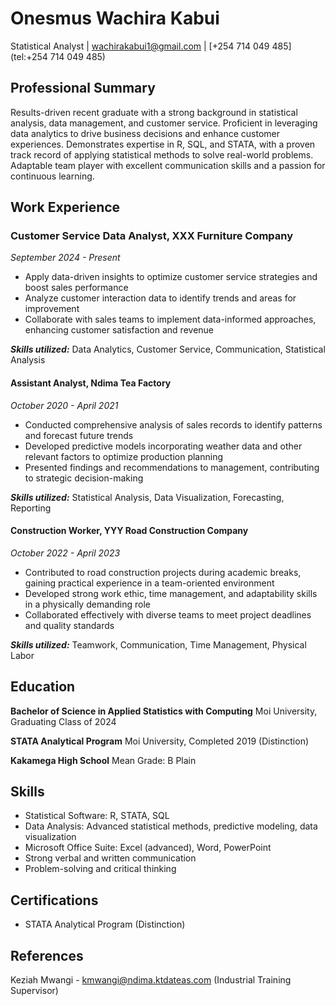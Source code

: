 # Onesmus Wachira Kabui
Statistical Analyst | [wachirakabui1@gmail.com](mailto:wachirakabui1@gmail.com) | [+254 714 049 485](tel:+254 714 049 485)

## Professional Summary
Results-driven recent graduate with a strong background in statistical analysis, data management, and customer service. Proficient in leveraging data analytics to drive business decisions and enhance customer experiences. Demonstrates expertise in R, SQL, and STATA, with a proven track record of applying statistical methods to solve real-world problems. Adaptable team player with excellent communication skills and a passion for continuous learning.

## Work Experience

### Customer Service Data Analyst, XXX Furniture Company
*September 2024 - Present*

 - Apply data-driven insights to optimize customer service strategies and boost sales performance
 - Analyze customer interaction data to identify trends and areas for improvement
 - Collaborate with sales teams to implement data-informed approaches, enhancing customer satisfaction and revenue

**_Skills utilized:_** Data Analytics, Customer Service, Communication, Statistical Analysis

#### Assistant Analyst, Ndima Tea Factory
*October 2020 - April 2021*

 - Conducted comprehensive analysis of sales records to identify patterns and forecast future trends
 - Developed predictive models incorporating weather data and other relevant factors to optimize production planning
 - Presented findings and recommendations to management, contributing to strategic decision-making

**_Skills utilized:_** Statistical Analysis, Data Visualization, Forecasting, Reporting

#### Construction Worker, YYY Road Construction Company
*October 2022 - April 2023*

 - Contributed to road construction projects during academic breaks, gaining practical experience in a team-oriented environment
 - Developed strong work ethic, time management, and adaptability skills in a physically demanding role
 - Collaborated effectively with diverse teams to meet project deadlines and quality standards

**_Skills utilized:_** Teamwork, Communication, Time Management, Physical Labor

## Education
**Bachelor of Science in Applied Statistics with Computing**
Moi University, Graduating Class of 2024

**STATA Analytical Program**
Moi University, Completed 2019 (Distinction)

**Kakamega High School**
Mean Grade: B Plain

## Skills
- Statistical Software: R, STATA, SQL
- Data Analysis: Advanced statistical methods, predictive modeling, data visualization
- Microsoft Office Suite: Excel (advanced), Word, PowerPoint
- Strong verbal and written communication
- Problem-solving and critical thinking

## Certifications
- STATA Analytical Program (Distinction)

## References
Keziah Mwangi - kmwangi@ndima.ktdateas.com (Industrial Training Supervisor)
